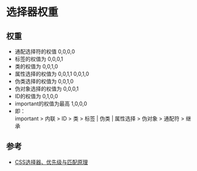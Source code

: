 # 选择器权重

## 权重
- 通配选择符的权值 0,0,0,0
- 标签的权值为 0,0,0,1
- 类的权值为 0,0,1,0
- 属性选择的权值为 0,0,1,1 0,0,1,0
- 伪类选择的权值为 0,0,1,0
- 伪对象选择的权值为 0,0,0,1
- ID的权值为 0,1,0,0
- important的权值为最高 1,0,0,0
- 即：  
  important > 内联 > ID > 类 > 标签 | 伪类 | 属性选择 > 伪对象 > 通配符 > 继承
## 参考
- [CSS选择器、优先级与匹配原理](https://www.cnblogs.com/aaronjs/p/3156809.html)